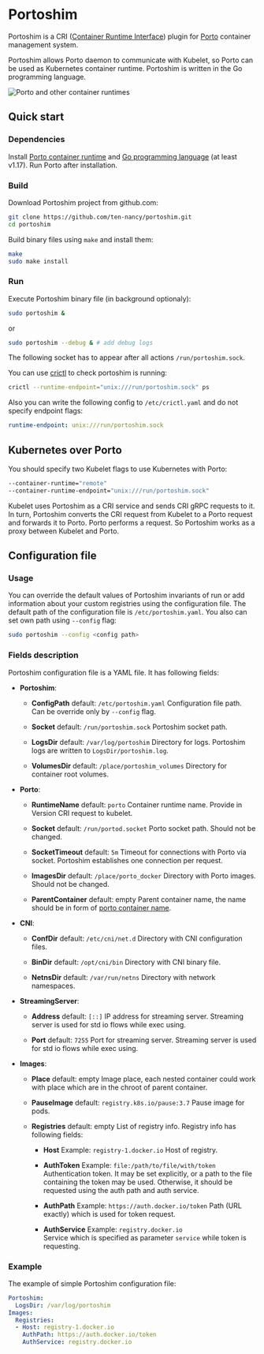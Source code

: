 # Portoshim

Portoshim is a CRI ([Container Runtime Interface](https://kubernetes.io/docs/concepts/architecture/cri)) plugin
for [Porto](https://github.com/ten-nancy/porto) container management system.

Portoshim allows Porto daemon to communicate with Kubelet, so Porto can be used as Kubernetes container runtime.
Portoshim is written in the Go programming language.

![Porto and other container runtimes](./docs/images/container_runtimes.svg "Porto and other container runtimes")

## Quick start

### Dependencies

Install [Porto container runtime](https://github.com/ten-nancy/porto/blob/master/README.md) and [Go programming language](https://go.dev/doc/install) (at least v1.17).
Run Porto after installation.

### Build

Download Portoshim project from github.com:

```bash
git clone https://github.com/ten-nancy/portoshim.git
cd portoshim
```

Build binary files using ```make``` and install them:

```bash
make
sudo make install
```

### Run

Execute Portoshim binary file (in background optionaly):

```bash
sudo portoshim &
```

or

```bash
sudo portoshim --debug & # add debug logs
```

The following socket has to appear after all actions ```/run/portoshim.sock```.

You can use [crictl](https://github.com/kubernetes-sigs/cri-tools) to check portoshim is running:

```bash
crictl --runtime-endpoint="unix:///run/portoshim.sock" ps
```

Also you can write the following config to ```/etc/crictl.yaml``` and do not specify endpoint flags:

```yaml
runtime-endpoint: unix:///run/portoshim.sock
```

## Kubernetes over Porto

You should specify two Kubelet flags to use Kubernetes with Porto:

```bash
--container-runtime="remote"
--container-runtime-endpoint="unix:///run/portoshim.sock"
```

Kubelet uses Portoshim as a CRI service and sends CRI gRPC requests to it.
In turn, Portoshim converts the СRI request from Kubelet to a Porto request and forwards it to Porto.
Porto performs a request. So Portoshim works as a proxy between Kubelet and Porto.

## Configuration file

### Usage

You can override the default values of Portoshim invariants of run or add information about your custom registries using the configuration file. The default path of the configuration file is ```/etc/portoshim.yaml```. You also can set own path using ```--config``` flag:

```bash
sudo portoshim --config <config path>
```

### Fields description

Portoshim configuration file is a YAML file. It has following fields:

- **Portoshim**:
  - **ConfigPath**
    default: ```/etc/portoshim.yaml```
    Configuration file path. Can be override only by ```--config``` flag.

  - **Socket**
    default: ```/run/portoshim.sock```
    Portoshim socket path.

  - **LogsDir**
    default: ```/var/log/portoshim```
    Directory for logs. Portoshim logs are written to ```LogsDir/portoshim.log```.

  - **VolumesDir**
    default: ```/place/portoshim_volumes```
    Directory for container root volumes.

- **Porto**:

  - **RuntimeName**
    default: ```porto```
    Container runtime name. Provide in Version CRI request to kubelet.

  - **Socket**
    default: ```/run/portod.socket```
    Porto socket path. Should not be changed.

  - **SocketTimeout**
    default: ```5m```
    Timeout for connections with Porto via socket. Portoshim establishes one connection per request.

  - **ImagesDir**
    default: ```/place/porto_docker```
    Directory with Porto images. Should not be changed.

  - **ParentContainer**
    default: empty
    Parent container name, the name should be in form of [porto container name](https://github.com/ten-nancy/porto/blob/main/doc/porto.md#name-1).

- **CNI**:

  - **ConfDir**
    default: ```/etc/cni/net.d```
    Directory with CNI configuration files.

  - **BinDir**
    default: ```/opt/cni/bin```
    Directory with CNI binary file.

  - **NetnsDir**
    default: ```/var/run/netns```
    Directory with network namespaces.

- **StreamingServer**:

  - **Address**
    default: ```[::]```
    IP address for streaming server. Streaming server is used for std io flows while exec using.

  - **Port**
    default: ```7255```
    Port for streaming server. Streaming server is used for std io flows while exec using.

- **Images**:

  - **Place**
    default: empty
    Image place, each nested container could work with place which are in the chroot of parent container.

  - **PauseImage**
    default: ```registry.k8s.io/pause:3.7```
    Pause image for pods.

  - **Registries**
    default: empty
    List of registry info. Registry info has following fields:
    - **Host**
      Example: ```registry-1.docker.io```
      Host of registry.

    - **AuthToken**
      Example: ```file:/path/to/file/with/token```
      Authentication token. It may be set explicitly, or a path to the file containing the token may be used. Otherwise, it should be requested using the auth path and auth service.

    - **AuthPath**
      Example: ```https://auth.docker.io/token```
      Path (URL exactly) which is used for token request.

    - **AuthService**
      Example: ```registry.docker.io```  
      Service which is specified as parameter ```service``` while token is requesting.  

### Example

The example of simple Portoshim configuration file:

```yaml
Portoshim:
  LogsDir: /var/log/portoshim
Images:
  Registries:
  - Host: registry-1.docker.io
    AuthPath: https://auth.docker.io/token
    AuthService: registry.docker.io
```
